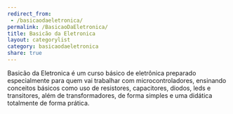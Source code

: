 ```yaml
---
redirect_from:
 - /basicaodaeletronica/
permalink: /BasicaoDaEletronica/
title: Basicão da Eletronica
layout: categorylist
category: basicaodaeletronica
share: true 
--- 
```

Basicão da Eletronica é um curso básico de eletrônica preparado 
especialmente para quem vai trabalhar com microcontroladores, ensinando 
conceitos básicos como uso de resistores, capacitores, diodos, leds e 
transitores, além de transformadores, de forma simples e uma didática
totalmente de forma prática.

<!--more-->
